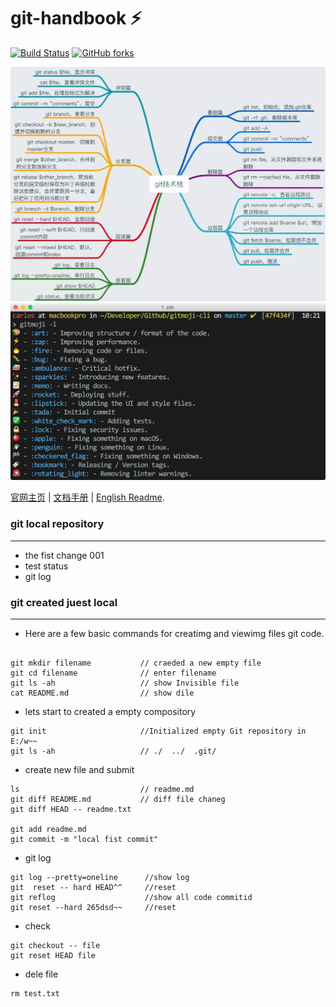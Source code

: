 # git-handbook :zap:

[![Build Status](https://travis-ci.org/meolu/walle-web.svg?branch=master)](http://shields.io/)
[![GitHub forks](https://img.shields.io/github/forks/badges/shields.svg?style=social&label=Fork)]()

![image-1](img/image-1.png)  
![gitmoji](img/gitmoji-l.png)

[官网主页](https://www.walle-web.io) | [文档手册](https://www.walle-web.io/docs) | [English Readme](https://github.com/meolu/walle-web/blob/master/README.md).

### git local repository 
___

- the fist change 001 
- test status
- git log



### git created juest local
___

- Here are a few basic commands for creatimg and viewimg files git code.


```

git mkdir filename           // craeded a new empty file
git cd filename              // enter filename
git ls -ah                   // show Invisible file
cat README.md                // show dile
```

- lets start to created a empty compository 

```
git init                     //Initialized empty Git repository in E:/w~~
git ls -ah                   // ./  ../  .git/

```

- create new file and submit 

```
ls                           // readme.md
git diff README.md           // diff file chaneg
git diff HEAD -- readme.txt

git add readme.md            
git commit -m "local fist commit"

```

- git log

```
git log --pretty=oneline      //show log
git  reset -- hard HEAD^^     //reset 
git reflog                    //show all code commitid
git reset --hard 265dsd~~     //reset
```


- check

```
git checkout -- file
git reset HEAD file
```

- dele file

```
rm test.txt
```


